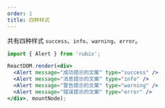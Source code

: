 ```yaml
---
order: 1
title: 四种样式
---
```


共有四种样式 `success`、`info`、`warning`、`error`。

````jsx
import { Alert } from 'rubix';

ReactDOM.render(<div>
  <Alert message="成功提示的文案" type="success" />
  <Alert message="消息提示的文案" type="info" />
  <Alert message="警告提示的文案" type="warning" />
  <Alert message="错误提示的文案" type="error" />
</div>, mountNode);
````
